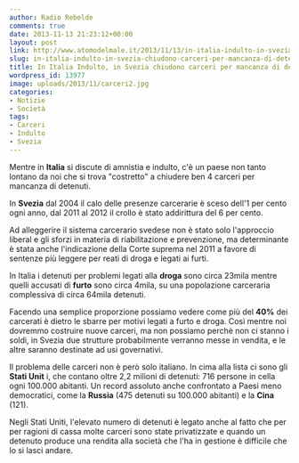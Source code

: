 ```yaml
---
author: Radio Rebelde
comments: true
date: 2013-11-13 21:23:12+00:00
layout: post
link: http://www.atomodelmale.it/2013/11/13/in-italia-indulto-in-svezia-chiudono-carceri-per-mancanza-di-detenuti/
slug: in-italia-indulto-in-svezia-chiudono-carceri-per-mancanza-di-detenuti
title: In Italia Indulto, in Svezia chiudono carceri per mancanza di detenuti
wordpress_id: 13977
image: uploads/2013/11/carceri2.jpg
categories:
- Notizie
- Società
tags:
- Carceri
- Indulto
- Svezia
---
```


Mentre in **Italia** si discute di amnistia e indulto, c'è un paese non tanto lontano da noi che si trova "costretto" a chiudere ben 4 carceri per mancanza di detenuti.

In **Svezia** dal 2004 il calo delle presenze carcerarie è sceso dell'1 per cento ogni anno, dal 2011 al 2012 il crollo è stato addirittura del 6 per cento.

Ad alleggerire il sistema carcerario svedese non è stato solo l'approccio liberal e gli sforzi in materia di riabilitazione e prevenzione, ma determinante è stata anche l'indicazione della Corte suprema nel 2011 a favore di sentenze più leggere per reati di droga e legati ai furti.

In Italia i detenuti per problemi legati alla **droga** sono circa 23mila mentre quelli accusati di **furto** sono circa 4mila, su una popolazione carceraria complessiva di circa 64mila detenuti.

Facendo una semplice proporzione possiamo vedere come più del **40%** dei carcerati è dietro le sbarre per motivi legati a furto e droga. Così mentre noi dovremmo costruire nuove carceri, ma non possiamo perchè non ci stanno i soldi, in Svezia due strutture probabilmente verranno messe in vendita, e le altre saranno destinate ad usi governativi.

Il problema delle carceri non è però solo italiano. In cima alla lista ci sono gli **Stati Unit** i, che contano oltre 2,2 milioni di detenuti: 716 persone in cella ogni 100.000 abitanti. Un record assoluto anche confrontato a Paesi meno democratici, come la **Russia** (475 detenuti su 100.000 abitanti) e la **Cina** (121).

Negli Stati Uniti, l'elevato numero di detenuti è legato anche al fatto che per per ragioni di cassa molte carceri sono state privatizzate e quando un detenuto produce una rendita alla società che l'ha in gestione è difficile che lo si lasci andare.

